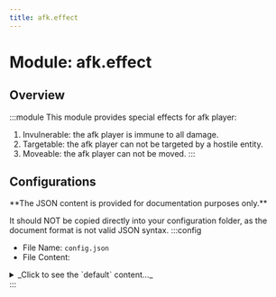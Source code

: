 ```yaml
---
title: afk.effect
---
```



# Module: afk.effect

## Overview
:::module
This module provides special effects for afk player:
1. Invulnerable: the afk player is immune to all damage.
2. Targetable: the afk player can not be targeted by a hostile entity.
3. Moveable: the afk player can not be moved.
:::
## Configurations
<Admonition type="warning" icon="" title="">
**The JSON content is provided for documentation purposes only.**

It should NOT be copied directly into your configuration folder, as the document format is not valid JSON syntax.
</Admonition>
:::config
- File Name: `config.json`
- File Content: 
<details>

<summary>_Click to see the `default` content..._</summary>

```json showLineNumbers title="config/fuji/modules/afk/effect/config.json"
{
  /* Should the `afk player` be invulnerable? */
  "invulnerable": true
  /* Should the `afk player` be targeted by `hostile entity`? */,
  "targetable": false
  /* Should the `afk player` be moveable? (Like `pushed by piston` or `gravity`) */,
  "moveable": false
}
```
</details>
:::
